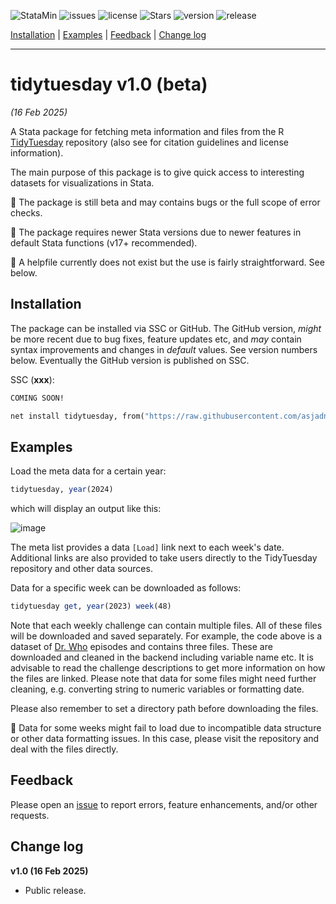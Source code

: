 
![StataMin](https://img.shields.io/badge/stata-2018-blue) ![issues](https://img.shields.io/github/issues/asjadnaqvi/stata-tidytuesday) ![license](https://img.shields.io/github/license/asjadnaqvi/stata-tidytuesday) ![Stars](https://img.shields.io/github/stars/asjadnaqvi/stata-tidytuesday) ![version](https://img.shields.io/github/v/release/asjadnaqvi/stata-tidytuesday) ![release](https://img.shields.io/github/release-date/asjadnaqvi/stata-tidytuesday)

[Installation](#Installation) | [Examples](#Examples) | [Feedback](#Feedback) | [Change log](#Change-log)

---



# tidytuesday v1.0 (beta)
*(16 Feb 2025)*

A Stata package for fetching meta information and files from the R [TidyTuesday](https://github.com/rfordatascience/tidytuesday) repository (also see for citation guidelines and license information).

The main purpose of this package is to give quick access to interesting datasets for visualizations in Stata.

:triangular_flag_on_post: The package is still beta and may contains bugs or the full scope of error checks.

:triangular_flag_on_post: The package requires newer Stata versions due to newer features in default Stata functions (v17+ recommended).

:triangular_flag_on_post: A helpfile currently does not exist but the use is fairly straightforward. See below.



## Installation

The package can be installed via SSC or GitHub. The GitHub version, *might* be more recent due to bug fixes, feature updates etc, and *may* contain syntax improvements and changes in *default* values. See version numbers below. Eventually the GitHub version is published on SSC.


SSC (**xxx**):

```stata
COMING SOON!
```

```stata
net install tidytuesday, from("https://raw.githubusercontent.com/asjadnaqvi/stata-tidytuesday/main/installation/") replace
```

## Examples

Load the meta data for a certain year:

```stata
tidytuesday, year(2024)
```

which will display an output like this:

![image](https://github.com/user-attachments/assets/bf0ce5c1-f0cd-410a-a5b3-0a33ef7c454f)


The meta list provides a data `[Load]` link next to each week's date. Additional links are also provided to take users directly to the TidyTuesday repository and other data sources.

Data for a specific week can be downloaded as follows:

```stata
tidytuesday get, year(2023) week(48)
```

Note that each weekly challenge can contain multiple files. All of these files will be downloaded and saved separately. For example, the code above is a dataset of [Dr. Who](https://github.com/rfordatascience/tidytuesday/tree/main/data/2023/2023-11-28) episodes and contains three files. These are downloaded and cleaned in the backend including variable name etc. It is advisable to read the challenge descriptions to get more information on how the files are linked. Please note that data for some files might need further cleaning, e.g. converting string to numeric variables or formatting date.

Please also remember to set a directory path before downloading the files.

:triangular_flag_on_post: Data for some weeks might fail to load due to incompatible data structure or other data formatting issues. In this case, please visit the repository and deal with the files directly.



## Feedback

Please open an [issue](https://github.com/asjadnaqvi/stata-tidytuesday/issues) to report errors, feature enhancements, and/or other requests.


## Change log

**v1.0 (16 Feb 2025)**
- Public release.


